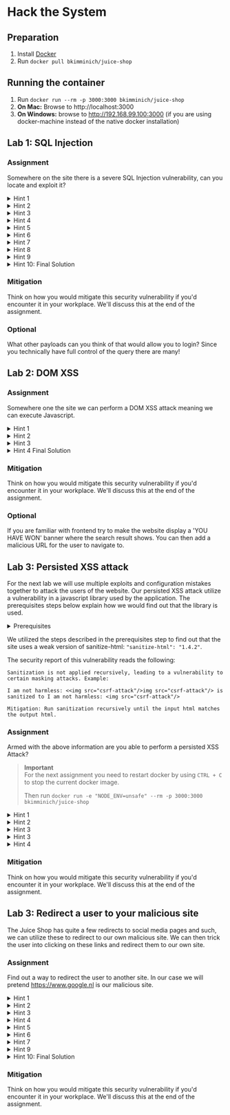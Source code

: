 # Hack the System

## Preparation
1. Install [Docker](https://www.docker.com/get-started)
2. Run `docker pull bkimminich/juice-shop`

## Running the container
1. Run `docker run --rm -p 3000:3000 bkimminich/juice-shop`
2. **On Mac:** Browse to http://localhost:3000 
3. **On Windows:** browse to http://192.168.99.100:3000 (if you are using docker-machine instead of the native docker installation)

## Lab 1: SQL Injection

### Assignment
Somewhere on the site there is a severe SQL Injection vulnerability, can you locate and exploit it?

<details>
  <summary>Hint 1</summary>


  The vulnerability allows us to login to the system.


</details>

<details>
  <summary>Hint 2</summary>


  The vulnerability is located at the [login page](http://localhost:3000/#/login).


</details>

<details>
  <summary>Hint 3</summary>


  If you are familiar with SQL, think of what a login query generally looks like. If you are not have a look at hint 4!


</details>

<details>


  <summary>Hint 4</summary>
  The login query looks something like the query below and will log the user in if there is a match 

    ```SQL 
    SELECT * from users where email = 'FORM_INPUT' and password = 'FORM_INPUT';
    ```


</details>

<details>
  <summary>Hint 5</summary>


The problem with SQL injection is that user input is not sanitized, and thus we can adjust the SQL query directly through the form input. Our text in the form ends up directly in the `FORM_INPUT` locations.


</details>


<details>
  <summary>Hint 6</summary>


So we know we need to adjust the query, and that we can use the form to adjust the query. First we need to 'break out' of the variable so we can not only adjust the user input but the entire SQL query itself. In SQL strings are surrounded by the `'` or `"` characters. Input these characters in the email input and see what happens.

</details>

<details>
  <summary>Hint 7</summary>


Notice how `'` behaves differently and does not give a proper error instead it provides an error like `[object Object]`. This is an indication something is quite seriously wrong.

</details>

<details>
  <summary>Hint 8</summary>

So our goals to login would like something like this:
1. First we break out of string, so we can adjust the query.
2. Then we need to ensure that the query returns at least one row.
3. Then we need to ensure that the password portion of the query is ignored.

</details>

<details>
  <summary>Hint 9</summary>

1. Break out of string, with `'`
2. To return at least one row, we can utilize a condition that always returns true like `1=1`
3. With `--` we can apply comments to SQL, which we can utilize to ignore parts of the query.

</details>

<details>
  <summary>Hint 10: Final Solution</summary>

If you input `' or 1=1--` and any password you will authenticate the first entry in the `Users` table which coincidentally happens to be the administrator.
</details>


### Mitigation
Think on how you would mitigate this security vulnerability if you'd encounter it in your workplace. We'll discuss this at the end of the assignment.

### Optional
What other payloads can you think of that would allow you to login? Since you technically have full control of the query there are many!

## Lab 2: DOM XSS
### Assignment
Somewhere one the site we can perform a DOM XSS attack meaning we can execute Javascript.

<details>
  <summary>Hint 1</summary>


  The exploit is located in the search functionality.


</details>

<details>
  <summary>Hint 2</summary>


  The exploit allows you to use HTML.


</details>

<details>
  <summary>Hint 3</summary>


For example try to search with: `<b style="color:red;">WOW, BIG MISTAKE</b>`. Can you imagine the consequences of this?


</details>

<details>
  <summary>Hint 4 Final Solution</summary>


  For example use `<iframe src="javascript:alert(`xss`)">` in the search field. Also notice that we can use this delivery remotely since the search query is in the page URL: `http://localhost:3000/#/search?q=%3Ciframe%20src%3D%22javascript:alert(%60xss%60)%22%3E`. We just need to encode the URL.


</details>

### Mitigation
Think on how you would mitigate this security vulnerability if you'd encounter it in your workplace. We'll discuss this at the end of the assignment.

### Optional
If you are familiar with frontend try to make the website display a 'YOU HAVE WON' banner where the search result shows. You can then add a malicious URL for the user to navigate to. 

## Lab 3: Persisted XSS attack
For the next lab we will use multiple exploits and configuration mistakes together to attack the users of the website. Our persisted XSS attack utilize a vulnerability in a javascript library used by the application. The prerequisites steps below explain how we would find out that the library is used. 

<details>
  <summary>Prerequisites</summary>

  1. There is a serious misconfiguration on the webserver of this site, ftp access is available on `http://localhost:3000/ftp` on Mac and `http://192.168.99.100:3000/ftp` on Windows.
  2. Notice that a file exists with the name of `package.json.bak` For those unfamiliar a `package.json` file is a file used in frontend applications to document which versions need to be installed of dependencies.
  3. Downloading this file will throw an error because of some poorly implemented security measures by the FTP server which should only allow `pdf` and `md` files to be downloaded. 
  4. So let's bypass that download filter with a Poison Null Byte, use the URL `http://localhost:3000/ftp/package.json.bak%2500.md` to download the file anyway tricking the FTP server into thinking you download a MD file.
  5. We now have the `package.json` file downloaded and have all exact version numbers that the frontend will use.
  6. We can then use this list to make an inventory of all vulnerabilities in the frontend libraries.


</details>

We utilized the steps described in the prerequisites step to find out that the site uses a weak version of sanitize-html: `"sanitize-html": "1.4.2"`. 

The security report of this vulnerability reads the following:
```
Sanitization is not applied recursively, leading to a vulnerability to certain masking attacks. Example:

I am not harmless: <<img src="csrf-attack"/>img src="csrf-attack"/> is sanitized to I am not harmless: <img src="csrf-attack"/>

Mitigation: Run sanitization recursively until the input html matches the output html.
```

### Assignment
Armed with the above information are you able to perform a persisted XSS Attack?

> **Important**  
> For the next assignment you need to restart docker by using `CTRL + C` to stop the current docker image.
>
> Then run `docker run -e "NODE_ENV=unsafe" --rm -p 3000:3000 bkimminich/juice-shop`


<details>
  <summary>Hint 1</summary>


The exploit is located on a place where you can add content for other users to see. 


</details>

<details>
  <summary>Hint 2</summary>


You submit feedback on one place and it is visable on another place. Can you find such a usecase on the site?


</details>

<details>
  <summary>Hint 3</summary>


The exploit is located at the Customer Feedback (`http://localhost:3000/#/contact`) page. The content you post will be available here in the carousel `http://localhost:3000/#/about`.


</details>

<details>
  <summary>Hint 3</summary>


Reading the security report it becomes clear that by using `<` in the comment field we can execute HTML again.

</details>

<details>
  <summary>Hint 4</summary>


Try a payload of `<<script>Foo</script>iframe src="javascript:alert('xss')">`.

</details>


### Mitigation
Think on how you would mitigate this security vulnerability if you'd encounter it in your workplace. We'll discuss this at the end of the assignment.

## Lab 3: Redirect a user to your malicious site
The Juice Shop has quite a few redirects to social media pages and such, we can utilize these to redirect to our own malicious site. We can then trick the user into clicking on these links and redirect them to our own site. 

### Assignment
Find out a way to redirect the user to another site. In our case we will pretend https://www.google.nl is our malicious site. 

<details>
  <summary>Hint 1</summary>


Inspect the links of the site and try to find a link where a redirect logic is utilized. 

</details>

<details>
  <summary>Hint 2</summary>


The link in question is in the sidebar.

</details>

<details>
  <summary>Hint 3</summary>


The link in question is the GitHub link.

</details>

<details>
  <summary>Hint 4</summary>

The link to utilize is `http://localhost:3000/redirect?to=https://github.com/bkimminich/juice-shop`

</details>

<details>
  <summary>Hint 5</summary>

Notice that with a payload of `http://localhost:3000/redirect?to=https://www.google.nl` we will get an error. Nice security! Or maybe not can you get around this?

</details>

<details>
  <summary>Hint 6</summary>

Obviously the developers of the app were smart enough to implement a whitelist and `https://github.com/bkimminich/juice-shop` is on that whitelist. Maybe the whitelist was implemented poorly we can use this to our advantage?
</details>

<details>
  <summary>Hint 7</summary>

We can modify URLs in a way that has no impact to the actual URL and incorporate the original whitelisted URL into our own malicious URL. For example by adding a `GET` parameter by doing something like this `https://www.google.nl?someValue=BLA`. Can we use this to add the original URL back into our malicious site URL?
</details>

<details>
  <summary>Hint 9</summary>

We can craft a redirect URL like `https://www.google.nl?bla=https://github.com/bkimminich/juice-shop` in order to still have the original URL in the message, since the redirect validation does not look at the entire input but accepts partial matches this is enough to bypass validation. We can now use the official URL to redirect to our malicious site. 
</details>

<details>
  <summary>Hint 10: Final Solution</summary>

The final URL is: `http://localhost:3000/redirect?to=https://www.google.nl?bla=https://github.com/bkimminich/juice-shop`


</details>

### Mitigation
Think on how you would mitigate this security vulnerability if you'd encounter it in your workplace. We'll discuss this at the end of the assignment.
